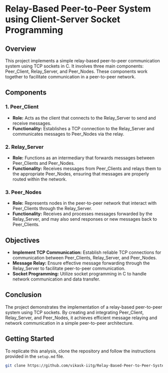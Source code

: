 # Relay-Based Peer-to-Peer System using Client-Server Socket Programming

## Overview

This project implements a simple relay-based peer-to-peer communication system using TCP sockets in C. It involves three main components: Peer_Client, Relay_Server, and Peer_Nodes. These components work together to facilitate communication in a peer-to-peer network.

## Components

### 1. Peer_Client

- **Role:** Acts as the client that connects to the Relay_Server to send and receive messages.
- **Functionality:** Establishes a TCP connection to the Relay_Server and communicates messages to Peer_Nodes via the relay.

### 2. Relay_Server

- **Role:** Functions as an intermediary that forwards messages between Peer_Clients and Peer_Nodes.
- **Functionality:** Receives messages from Peer_Clients and relays them to the appropriate Peer_Nodes, ensuring that messages are properly routed within the network.

### 3. Peer_Nodes

- **Role:** Represents nodes in the peer-to-peer network that interact with Peer_Clients through the Relay_Server.
- **Functionality:** Receives and processes messages forwarded by the Relay_Server, and may also send responses or new messages back to Peer_Clients.

## Objectives

- **Implement TCP Communication:** Establish reliable TCP connections for communication between Peer_Clients, Relay_Server, and Peer_Nodes.
- **Message Relay:** Ensure effective message forwarding through the Relay_Server to facilitate peer-to-peer communication.
- **Socket Programming:** Utilize socket programming in C to handle network communication and data transfer.

## Conclusion

The project demonstrates the implementation of a relay-based peer-to-peer system using TCP sockets. By creating and integrating Peer_Client, Relay_Server, and Peer_Nodes, it achieves efficient message relaying and network communication in a simple peer-to-peer architecture.

## Getting Started

To replicate this analysis, clone the repository and follow the instructions provided in the `setup.md` file.

```bash
git clone https://github.com/vikask-iitg/Relay-Based-Peer-to-Peer-System-using-Client-Server.git
